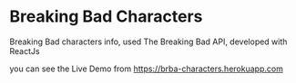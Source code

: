 # Breaking Bad Characters 

Breaking Bad characters info, used The Breaking Bad API, developed with ReactJs

you can see the Live Demo from https://brba-characters.herokuapp.com
